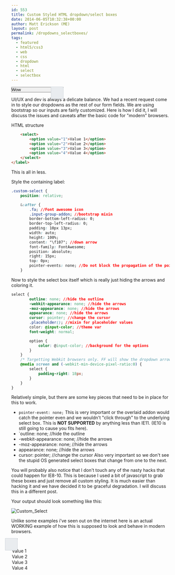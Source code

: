 ```yaml
---
id: 553
title: Custom Styled HTML dropdown/select boxes
date: 2014-06-05T10:32:38+00:00
author: Matt Erickson (ME)
layout: post
permalink: /dropdowns_selectboxes/
tags:
  - featured
  - html5/css3
  - web
  - css
  - dropdown
  - html
  - select
  - selectbox
---
```

<style>
  .full-width {
    width: 100%;
  }
  .custom-select-box {
    position: relative;
  }

  .custom-select-box:after {
    display: inline-block;
    font: normal normal normal 14px/1 FontAwesome;
    font-size: inherit;
    text-rendering: auto;
    -webkit-font-smoothing: antialiased;
    -moz-osx-font-smoothing: grayscale;

    padding: .375rem .75rem;
    margin-bottom: 0;
    font-size: 1rem;
    font-weight: 400;
    line-height: 1.5;
    color: black;
    text-align: center;
    background-color: #e9ecef;
    border: 1px solid #ced4da;
    border-radius: 4px;


    border-bottom-left-radius: 0;
    border-top-left-radius: 0;
    padding: 10px 13px;
    width: auto;
    height: 100%;
    content: "\f107";
    font-family: FontAwesome;
    position: absolute;
    right: 0;
    top: 0px;
    pointer-events: none; 
  }
    
  select.form-control {
        outline: none;
        -webkit-appearance: none;
        -moz-appearance: none;
        appearance: none;
        cursor: pointer; 
        
        color: #000000;
        font-weight: normal;
  }
  select.form-control option {
    color: white;
  }
  
  /* Targetting Webkit browsers only. FF will show the dropdown arrow with so much padding. */
  @media screen and (-webkit-min-device-pixel-ratio:0) {
    select.form-control {
        padding-right: 18px;
    }
  }
</style>

<label class="custom-select-box full-width">
  <select class="form-control">
    <option value="1">Wow</option>
    <option value="2">this is</option>
    <option value="3">exactly what UX/UI</option>
    <option value="4">wanted this to look like!!!</option>
  </select> 
</label> 

UI/UX and dev is always a delicate balance. We had a recent request come in to style our dropdowns as the rest of our form fields. We are using bootstrap so our inputs are fairly customized. Here is how I did it, I will discuss the issues and caveats after the basic code for "modern" browsers.  


  
HTML structure
  


```html
    <select>
        <option value="1">Value 1</option>
        <option value="2">Value 2</option>
        <option value="3">Value 3</option>
        <option value="4">Value 4</option>
    </select>
</label>
```


  
This is all in less.
  

  
Style the containing label:
  


```css
.custom-select {
    position: relative;

    &:after {
        .fa; //Font awesome icon
        .input-group-addon; //bootstrap mixin
        border-bottom-left-radius: 0;
        border-top-left-radius: 0;
        padding: 10px 13px;
        width: auto;
        height: 100%;
        content: "\f107"; //down arrow
        font-family: FontAwesome;
        position: absolute;
        right: 15px;
        top: 0px;
        pointer-events: none; //Do not block the propagation of the pointer event
    }
```

Now to style the select box itself which is really just hiding the arrows and coloring it.

```css
select {
        outline: none; //hide the outline
        -webkit-appearance: none; //hide the arrows
        -moz-appearance: none; //hide the arrows
        appearance: none; //hide the arrows
        cursor: pointer; //change the cursor
        .placeholder(); //mixin for placeholder values
        color: @input-color; //theme var
        font-weight: normal;

        option {
            color: @input-color; //background for the options
        }
    }
    /* Targetting Webkit browsers only. FF will show the dropdown arrow with so much padding. */
    @media screen and (-webkit-min-device-pixel-ratio:0) {
        select {
            padding-right: 18px;
        }
    }
}
```


Relatively simple, but there are some key pieces that need to be in place for this to work.

  * `pointer-event: none;` This is very important or the overlaid addon would catch the pointer even and we wouldn't "click through" to the underlying select box. This is **NOT SUPPORTED** by anything less than IE11. (IE10 is still going to cause you fits here).
  * `outline: none; //hide the outline
  * -webkit-appearance: none; //hide the arrows 
  * -moz-appearance: none; //hide the arrows
  * appearance: none; //hide the arrows
  * cursor: pointer; //change the cursor
  Also very important so we don't see the stupid OS generated select boxes that change from one to the next.


  
You will probably also notice that I don't touch any of the nasty hacks that could happen for IE8-10. This is because I used a bit of javascript to grab these boxes and just remove all custom styling. It is much easier than hacking it and we have decided it to be graceful degradation. I will discuss this in a different post. 
  
Your output should look something like this:
  

<img src="https://raw.githubusercontent.com/Mutmatt/mutmatt.github.io/master/img/custom_select-300x28.png?fit=300%2C28" alt="Custom_Select" class="alignnone size-medium wp-image-554" srcset="https://raw.githubusercontent.com/Mutmatt/mutmatt.github.io/master/img/custom_select.png?zoom=2&resize=600%2C60 1200w, https://raw.githubusercontent.com/Mutmatt/mutmatt.github.io/master/img/custom_select.png?zoom=3&resize=600%2C60 1800w" data-recalc-dims="1" /> 
  
Unlike some examples i've seen out on the internet here is an actual WORKING example of how this is supposed to look and behave in modern browsers. 

<label class="custom-select-box full-width"> <select class="form-control"> 
  <option value="1">Value 1</option> <option value="2">Value 2</option> 
  <option value="3">Value 3</option> <option value="4">Value 4</option>
  </select>
</label> 

<link href="//netdna.bootstrapcdn.com/font-awesome/4.1.0/css/font-awesome.min.css" rel="stylesheet" />